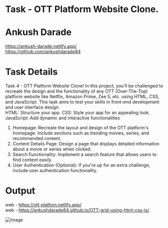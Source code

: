 # Task - OTT Platform Website Clone.

# Ankush Darade <br>
https://ankush-darade.netlify.app/ <br>
https://github.com/ankushdarade84
 
# Task Details
Task 4 - OTT Platform Website Clone! In this project, you'll be challenged to recreate the design and 
the functionality of any OTT (Over-The-Top) platform website like Netflix, Amazon Prime, Zee 5, etc. using HTML, 
CSS, and JavaScript. This task aims to test your skills in front-end development and user interface design
<br>
HTML: Structure your app. 
CSS: Style your app for an appealing look. 
JavaScript: Add dynamic and interactive functionalities
<br> 
1. Homepage: 
Recreate the layout and design of the OTT platform's homepage. 
Include sections such as trending movies, series, and recommended content. 
2. Content Details Page: 
Design a page that displays detailed information about a movie or series when clicked. 
3. Search Functionality: 
Implement a search feature that allows users to find content easily. 
4. User Authentication (Optional): 
If you're up for an extra challenge, include user authentication functionality.

# Output
web - https://ott-platfom.netlify.app/ <br>
web - https://ankushdarade84.github.io/OTT-grid-using-html-css-js/

![image](https://github.com/ankushdarade84/OTT-grid-using-html-css-js/assets/82811718/f6b956ee-8b2e-4ae9-9697-ef2cecd70cb6)




